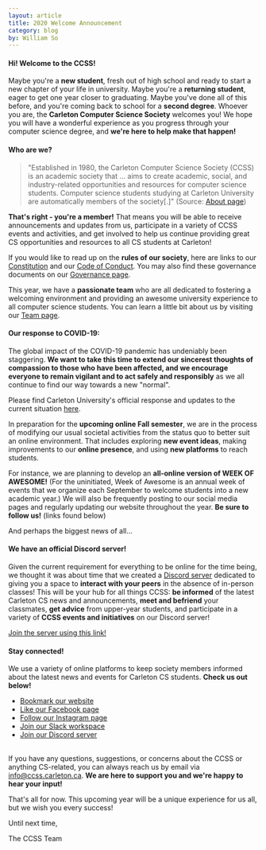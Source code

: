 ```yaml
---
layout: article
title: 2020 Welcome Announcement
category: blog
by: William So
---
```

<style>
blockquote{
    border-left: border-left: 6px solid #c40729 !important;
}
</style>
<h4>Hi! Welcome to the CCSS!</h4>

Maybe you're a <b>new student</b>, fresh out of high school and ready to start a new chapter of your life in university. Maybe you're a <b>returning student</b>, eager to get one year closer to graduating. Maybe you've done all of this before, and you're coming back to school for a <b>second degree</b>. Whoever you are, the <b>Carleton Computer Science Society</b> welcomes you! We hope you will have a wonderful experience as you progress through your computer science degree, and <b>we're here to help make that happen!</b>


<h4>Who are we?</h4>

> "Established in 1980, the Carleton Computer Science Society (CCSS) is an academic society that ... aims to create academic, social, and industry-related opportunities and resources for computer science students. Computer science students studying at Carleton University are automatically members of the society[.]"
(Source: <a href="http://ccss.carleton.ca/about/">About page</a>)

<b>That's right - you're a member!</b> That means you will be able to receive announcements and updates from us, participate in a variety of CCSS events and activities, and get involved to help us continue providing great CS opportunities and resources to all CS students at Carleton!

If you would like to read up on the <b>rules of our society</b>, here are links to our <a href="https://docs.google.com/document/d/1qjUtn-7BfmmLniZZDFm3mfygoKr1cPsf8yWleRk_baU/edit">Constitution</a> and our <a href="https://docs.google.com/document/u/4/d/1TTkDQtwMI3NfYDknUdlibpJzmvClc06_CTa8eaGDSIc/edit?usp=sharing">Code of Conduct</a>. You may also find these governance documents on our <a href="http://ccss.carleton.ca/about/governance/">Governance page</a>.

This year, we have a <b>passionate team</b> who are all dedicated to fostering a welcoming environment and providing an awesome university experience to all computer science students. You can learn a little bit about us by visiting our <a href="http://ccss.carleton.ca/about/team/current/">Team page</a>.

<h4>Our response to COVID-19:</h4>

The global impact of the COVID-19 pandemic has undeniably been staggering. <b>We want to take this time to extend our sincerest thoughts of compassion to those who have been affected, and we encourage everyone to remain vigilant and to act safely and responsibly</b> as we all continue to find our way towards a new "normal".

Please find Carleton University's official response and updates to the current situation <a href="https://newsroom.carleton.ca/coronavirus-covid-19/">here</a>.

In preparation for the <b>upcoming online Fall semester</b>, we are in the process of modifying our usual societal activities from the status quo to better suit an online environment. That includes exploring <b>new event ideas</b>, making improvements to our <b>online presence</b>, and using <b>new platforms</b> to reach students.

For instance, we are planning to develop an <b>all-online version of WEEK OF AWESOME!</b> (For the uninitiated, Week of Awesome is an annual week of events that we organize each September to welcome students into a new academic year.) We will also be frequently posting to our social media pages and regularly updating our website throughout the year. <b>Be sure to follow us!</b> (links found below)

And perhaps the biggest news of all...

<h4>We have an official Discord server!</h4>

Given the current requirement for everything to be online for the time being, we thought it was about time that we created a <a href="https://discord.com/invite/VdxStVE">Discord server</a> dedicated to giving you a space to <b>interact with your peers</b> in the absence of in-person classes! This will be your hub for all things CCSS: <b>be informed</b> of the latest Carleton CS news and announcements, <b>meet and befriend</b> your classmates, <b>get advice</b> from upper-year students, and participate in a variety of <b>CCSS events and initiatives</b> on our Discord server!

<a href="https://discord.com/invite/VdxStVE">Join the server using this link!</a>

<h4>Stay connected!</h4>

We use a variety of online platforms to keep society members informed about the latest news and events for Carleton CS students. <b>Check us out below!</b>
<ul>
    <li><a href="http://ccss.carleton.ca/">Bookmark our website</a></li>
    <li><a href="https://www.facebook.com/CarletonComputerScienceSociety/">Like our Facebook page</a></li>
    <li><a href="https://www.instagram.com/carletoncss/">Follow our Instagram page</a></li>
    <li><a href="https://app.slack.com/client/T031C65PT/G6U984M6J">Join our Slack workspace</a></li>
    <li><a href="https://discord.com/invite/VdxStVE">Join our Discord server</a></li>
</ul>
<br>
If you have any questions, suggestions, or concerns about the CCSS or anything CS-related, you can always reach us by email via <a href="mailto:info@ccss.carleton.ca">info@ccss.carleton.ca</a>. <b>We are here to support you and we're happy to hear your input!</b>

That's all for now. This upcoming year will be a unique experience for us all, but we wish you every success!

Until next time,

The CCSS Team
